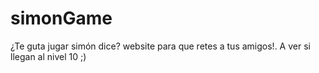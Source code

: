 # simonGame
¿Te guta jugar simón dice? website para que retes a tus amigos!. A ver si llegan al nivel 10 ;)
